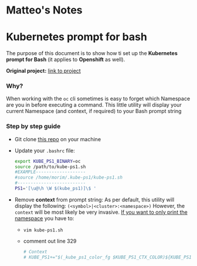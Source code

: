 # Matteo's Notes

# Kubernetes prompt for bash

The purpose of this document is to show how ti set up the **Kubernetes prompt for Bash** (it applies to **Openshift** as well).

**Original project:**  [link to project](https://github.com/jonmosco/kube-ps1)

### Why?

When working with the `oc` cli sometimes is easy to forget which Namespace are you in before executing a command. This little utility will display your current Namespace (and context, if required) to your Bash prompt string


### Step by step guide

* Git clone [this repo](https://github.com/jonmosco/kube-ps1) on your machine

* Update your `.bashrc` file:

  ```bash
  export KUBE_PS1_BINARY=oc 
  source /path/to/kube-ps1.sh
  #EXAMPLE-------------------
  #source /home/morim/.kube-ps1/kube-ps1.sh
  #--------------------------
  PS1='[\u@\h \W $(kube_ps1)]\$ '
  ```


* Remove **context** from prompt string:
  As per default, this utility will display the following: `(<symbol>|<cluster>:<namespace>)` 
  However, the `context` will be most likely be very invasive. <u>If you want to only print the namespace</u> you have to:

  * `vim kube-ps1.sh`

  * comment out line 329

    ```bash
    # Context
    # KUBE_PS1+="$(_kube_ps1_color_fg $KUBE_PS1_CTX_COLOR)${KUBE_PS1_CONTEXT}${KUBE_PS1_RESET_COLOR}"
    ```





